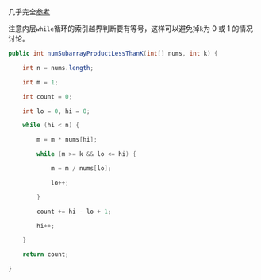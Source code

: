 几乎完全[参考](https://github.com/HUST-WZY/AlgsWithRiceWine/blob/main/DoublePointer/992.%20K%20%E4%B8%AA%E4%B8%8D%E5%90%8C%E6%95%B4%E6%95%B0%E7%9A%84%E5%AD%90%E6%95%B0%E7%BB%84%EF%BC%88%E6%81%B0%E5%A5%BD%E8%BD%AC%E6%9C%80%EF%BC%89.md)

注意内层`while`循环的索引越界判断要有等号，这样可以避免掉`k`为 0 或 1 的情况讨论。


```java
public int numSubarrayProductLessThanK(int[] nums, int k) {

    int n = nums.length;

    int m = 1;

    int count = 0;

    int lo = 0, hi = 0;

    while (hi < n) {

        m = m * nums[hi];

        while (m >= k && lo <= hi) {

            m = m / nums[lo];

            lo++;

        }

        count += hi - lo + 1;

        hi++;

    }

    return count;

}
```
